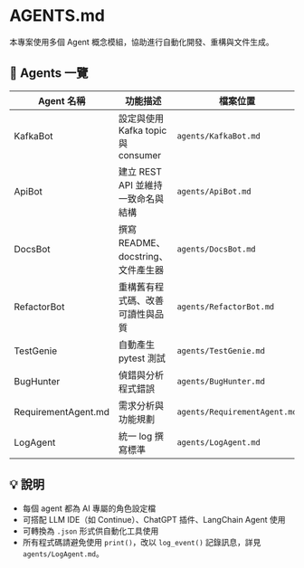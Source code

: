 # AGENTS.md

本專案使用多個 Agent 概念模組，協助進行自動化開發、重構與文件生成。

## 🧠 Agents 一覽

| Agent 名稱          | 功能描述                           | 檔案位置                     |
| ------------------- | ---------------------------------- | ---------------------------- |
| KafkaBot            | 設定與使用 Kafka topic 與 consumer | `agents/KafkaBot.md`         |
| ApiBot              | 建立 REST API 並維持一致命名與結構 | `agents/ApiBot.md`           |
| DocsBot             | 撰寫 README、docstring、文件產生器 | `agents/DocsBot.md`          |
| RefactorBot         | 重構舊有程式碼、改善可讀性與品質   | `agents/RefactorBot.md`      |
| TestGenie           | 自動產生 pytest 測試               | `agents/TestGenie.md`        |
| BugHunter           | 偵錯與分析程式錯誤                 | `agents/BugHunter.md`        |
| RequirementAgent.md | 需求分析與功能規劃                 | `agents/RequirementAgent.md` |
| LogAgent            | 統一 log 撰寫標準                  | `agents/LogAgent.md`         |

## 💡 說明

- 每個 agent 都為 AI 專屬的角色設定檔
- 可搭配 LLM IDE（如 Continue）、ChatGPT 插件、LangChain Agent 使用
- 可轉換為 `.json` 形式供自動化工具使用
- 所有程式碼請避免使用 `print()`，改以 `log_event()` 記錄訊息，詳見 `agents/LogAgent.md`。
